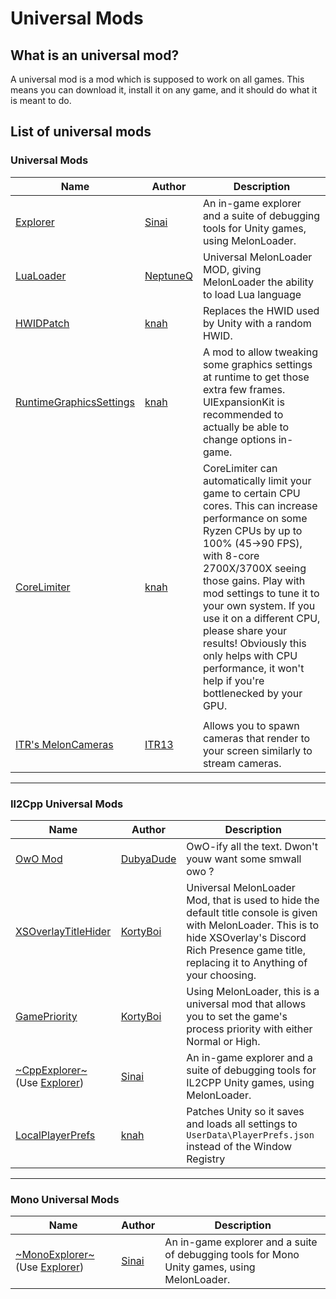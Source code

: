 # Universal Mods

## What is an universal mod?

A universal mod is a mod which is supposed to work on all games. This means you can download it, install it on any game, and it should do what it is meant to do.

## List of universal mods

### Universal Mods

| Name                                                                      | Author                                  | Description                                                                                                                                                                                                                                                                                                                                                                                                      |
| ------------------------------------------------------------------------- | --------------------------------------- | ---------------------------------------------------------------------------------------------------------------------------------------------------------------------------------------------------------------------------------------------------------------------------------------------------------------------------------------------------------------------------------------------------------------- |
| [Explorer](https://github.com/sinai-dev/Explorer/releases)                | [Sinai](https://github.com/sinai-dev)   | An in-game explorer and a suite of debugging tools for Unity games, using MelonLoader.                                                                                                                                                                                                                                                                                                                           |  |  |
| [LuaLoader](https://github.com/NeptuneQ/LuaLoader/releases)               | [NeptuneQ](https://github.com/NeptuneQ) | Universal MelonLoader MOD, giving MelonLoader the ability to load Lua language                                                                                                                                                                                                                                                                                                                                   |  |  |
| [HWIDPatch](https://github.com/knah/VRCMods/releases/tag/hwid-1.0)        | [knah](https://github.com/knah)         | Replaces the HWID used by Unity with a random HWID.                                                                                                                                                                                                                                                                                                                                                              |  |  |
| [RuntimeGraphicsSettings](https://github.com/knah/VRCMods/releases)       | [knah](https://github.com/knah)         | A mod to allow tweaking some graphics settings at runtime to get those extra few frames. UIExpansionKit is recommended to actually be able to change options in-game.                                                                                                                                                                                                                                            |  |  |
| [CoreLimiter](https://github.com/knah/VRCMods/releases/tag/cl-1.0)        | [knah](https://github.com/knah)         | CoreLimiter can automatically limit your game to certain CPU cores. This can increase performance on some Ryzen CPUs by up to 100% (45→90 FPS), with 8-core 2700X/3700X seeing those gains. Play with mod settings to tune it to your own system. If you use it on a different CPU, please share your results! Obviously this only helps with CPU performance, it won't help if you're bottlenecked by your GPU. |
|                                                                           |                                         |
| [ITR's MelonCameras](https://github.com/ITR13/ITR-sMelonCameras/releases) | [ITR13](https://github.com/ITR13)       | Allows you to spawn cameras that render to your screen similarly to stream cameras.                                                                                                                                                                                                                                                                                                                              |  |  |

<hr>

### Il2Cpp Universal Mods

| Name                                                                                                 | Author                                    | Description                                                                                                                                                                                                   |
| ---------------------------------------------------------------------------------------------------- | ----------------------------------------- | ------------------------------------------------------------------------------------------------------------------------------------------------------------------------------------------------------------- |
| [OwO Mod](https://github.com/DubyaDude/OwO-Mod/releases)                                             | [DubyaDude](https://github.com/DubyaDude) | OwO-ify all the text. Dwon't youw want some smwall owo ?                                                                                                                                                      |
| [XSOverlayTitleHider](https://github.com/KortyBoi/XSOverlayTitleHider/releases)                      | [KortyBoi](https://github.com/KortyBoi)   | Universal MelonLoader Mod, that is used to hide the default title console is given with MelonLoader. This is to hide XSOverlay's Discord Rich Presence game title, replacing it to Anything of your choosing. |
| [GamePriority](https://github.com/KortyBoi/GamePriority/releases)                                    | [KortyBoi](https://github.com/KortyBoi)   | Using MelonLoader, this is a universal mod that allows you to set the game's process priority with either Normal or High.                                                                                     |
| [~CppExplorer~](https://github.com/sinai-dev/CppExplorer/releases) (Use [Explorer](#universal-mods)) | [Sinai](https://github.com/sinai-dev)     | An in-game explorer and a suite of debugging tools for IL2CPP Unity games, using MelonLoader.                                                                                                                 |
| [LocalPlayerPrefs](https://github.com/knah/VRCMods/releases/tag/updates-2020-09-21)                  | [knah](https://github.com/knah)           | Patches Unity so it saves and loads all settings to `UserData\PlayerPrefs.json` instead of the Window Registry                                                                                                |

<hr>

### Mono Universal Mods

| Name                                                                                                   | Author                                | Description                                                                                 |
| ------------------------------------------------------------------------------------------------------ | ------------------------------------- | ------------------------------------------------------------------------------------------- |
| [~MonoExplorer~](https://github.com/sinai-dev/MonoExplorer/releases) (Use [Explorer](#universal-mods)) | [Sinai](https://github.com/sinai-dev) | An in-game explorer and a suite of debugging tools for Mono Unity games, using MelonLoader. |
